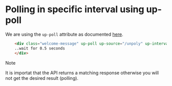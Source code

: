 # Polling in specific interval using up-poll

We are using the `up-poll` attribute as documented [here](https://unpoly.com/up-poll).

```html
    <div class="welcome-message" up-poll up-source="/unpoly" up-interval="500">
    ..wait for 0.5 seconds
    </div>
```

>[!NOTE]
>
>It is importat that the API returns a matching response otherwise you will not get the desired result (polling).

